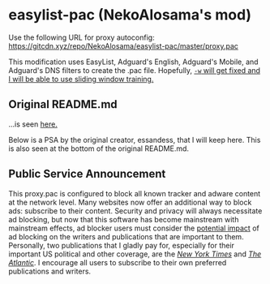 # easylist-pac (NekoAlosama's mod)
Use the following URL for proxy autoconfig: https://gitcdn.xyz/repo/NekoAlosama/easylist-pac/master/proxy.pac


This modification uses EasyList, Adguard's English, Adguard's Mobile, and Adguard's DNS filters to create the .pac file. Hopefully, [`-w` will get fixed and I will be able to use sliding window training.](https://github.com/essandess/easylist-pac-privoxy/issues/16)


## Original README.md
...is seen [here.](https://github.com/essandess/easylist-pac-privoxy/blob/master/README.md)


Below is a PSA by the original creator, essandess, that I will keep here. This is also seen at the bottom of the original README.md.


## Public Service Announcement 

This proxy.pac is configured to block all known tracker and adware content at the network level. Many websites now offer an additional way to block ads: subscribe to their content. Security and privacy will always necessitate ad blocking, but now that this software has become mainstream with mainstream effects, ad blocker users must consider the [potential impact](http://arstechnica.com/business/2010/03/why-ad-blocking-is-devastating-to-the-sites-you-love/) of ad blocking on the writers and publications that are important to them. Personally, two publications that I gladly pay for, especially for their important US political and other coverage, are the *[New York Times](http://www.nytimes.com)* and *[The Atlantic](http://www.theatlantic.com)*. I encourage all users to subscribe to their own preferred publications and writers.
